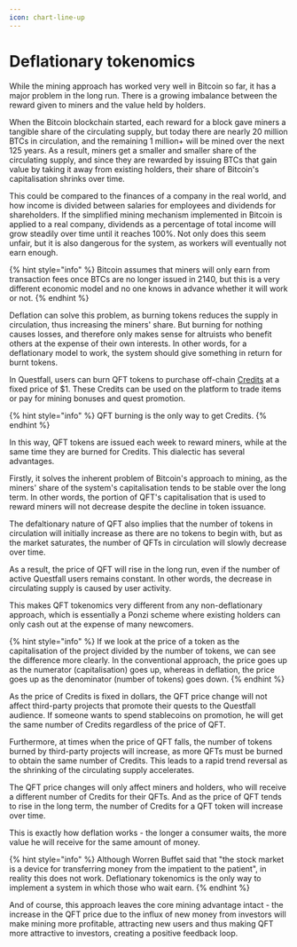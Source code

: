 ```yaml
---
icon: chart-line-up
---
```


# Deflationary tokenomics

While the mining approach has worked very well in Bitcoin so far, it has a major problem in the long run. There is a growing imbalance between the reward given to miners and the value held by holders.

When the Bitcoin blockchain started, each reward for a block gave miners a tangible share of the circulating supply, but today there are nearly 20 million BTCs in circulation, and the remaining 1 million+ will be mined over the next 125 years. As a result, miners get a smaller and smaller share of the circulating supply, and since they are rewarded by issuing BTCs that gain value by taking it away from existing holders, their share of Bitcoin's capitalisation shrinks over time.

This could be compared to the finances of a company in the real world, and how income is divided between salaries for employees and dividends for shareholders. If the simplified mining mechanism implemented in Bitcoin is applied to a real company, dividends as a percentage of total income will grow steadily over time until it reaches 100%. Not only does this seem unfair, but it is also dangerous for the system, as workers will eventually not earn enough.

{% hint style="info" %}
Bitcoin assumes that miners will only earn from transaction fees once BTCs are no longer issued in 2140, but this is a very different economic model and no one knows in advance whether it will work or not.
{% endhint %}

Deflation can solve this problem, as burning tokens reduces the supply in circulation, thus increasing the miners' share. But burning for nothing causes losses, and therefore only makes sense for altruists who benefit others at the expense of their own interests. In other words, for a deflationary model to work, the system should give something in return for burnt tokens.

In Questfall, users can burn QFT tokens to purchase off-chain [Credits](../assets/credits-off-chain.md) at a fixed price of $1. These Credits can be used on the platform to trade items or pay for mining bonuses and quest promotion.

{% hint style="info" %}
QFT burning is the only way to get Credits.
{% endhint %}

In this way, QFT tokens are issued each week to reward miners, while at the same time they are burned for Credits. This dialectic has several advantages.

Firstly, it solves the inherent problem of Bitcoin's approach to mining, as the miners' share of the system's capitalisation tends to be stable over the long term. In other words, the portion of QFT's capitalisation that is used to reward miners will not decrease despite the decline in token issuance.

The defaltionary nature of QFT also implies that the number of tokens in circulation will initially increase as there are no tokens to begin with, but as the market saturates, the number of QFTs in circulation will slowly decrease over time.&#x20;

As a result, the price of QFT will rise in the long run, even if the number of active Questfall users remains constant. In other words, the decrease in circulating supply is caused by user activity.

This makes QFT tokenomics very different from any non-deflationary approach, which is essentially a Ponzi scheme where existing holders can only cash out at the expense of many newcomers.

{% hint style="info" %}
If we look at the price of a token as the capitalisation of the project divided by the number of tokens, we can see the difference more clearly. In the conventional approach, the price goes up as the numerator (capitalisation) goes up, whereas in deflation, the price goes up as the denominator (number of tokens) goes down.
{% endhint %}

As the price of Credits is fixed in dollars, the QFT price change will not affect third-party projects that promote their quests to the Questfall audience. If someone wants to spend stablecoins on promotion, he will get the same number of Credits regardless of the price of QFT.

Furthermore, at times when the price of QFT falls, the number of tokens burned by third-party projects will increase, as more QFTs must be burned to obtain the same number of Credits. This leads to a rapid trend reversal as the shrinking of the circulating supply accelerates.

The QFT price changes will only affect miners and holders, who will receive a different number of Credits for their QFTs. And as the price of QFT tends to rise in the long term, the number of Credits for a QFT token will increase over time.&#x20;

This is exactly how deflation works - the longer a consumer waits, the more value he will receive for the same amount of money.

{% hint style="info" %}
Although Worren Buffet said that "the stock market is a device for transferring money from the impatient to the patient", in reality this does not work. Deflationary tokenomics is the only way to implement a system in which those who wait earn.
{% endhint %}

And of course, this approach leaves the core mining advantage intact - the increase in the QFT price due to the influx of new money from investors will make mining more profitable, attracting new users and thus making QFT more attractive to investors, creating a positive feedback loop.
